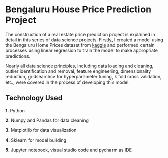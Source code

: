 
# Bengaluru House Price Prediction Project

The construction of a real estate price prediction project is explained in detail in this series of data science projects. Firstly, I created a model using the Bengaluru Home Prices dataset from [kaggle](www.kaggle.com) and performed certain processes using linear regression to train the model to make appropriate predictions.

Nearly all data science principles, including data loading and cleaning, outlier identification and removal, feature engineering, dimensionality reduction, gridsearchcv for hyperparameter tuning, k fold cross validation, etc., were covered in the process of developing this model. 






## Technology Used

**1.** Python

**2.** Numpy and Pandas for data cleaning

**3.** Matplotlib for data visualization

**4.** Sklearn for model building

**5.** Jupyter notebook, visual studio code and pycharm as IDE

